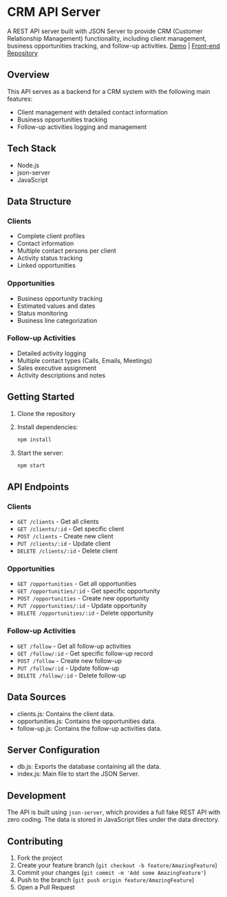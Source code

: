 # CRM API Server

A REST API server built with JSON Server to provide CRM (Customer Relationship Management) functionality, including client management, business opportunities tracking, and follow-up activities.
[Demo](https://web-fe-react-prj3-xgdi.onrender.com/) | [Front-end Repository](https://github.com/somilsdiaz/WEB-FE-REACT-PRJ3)
## Overview

This API serves as a backend for a CRM system with the following main features:
- Client management with detailed contact information
- Business opportunities tracking
- Follow-up activities logging and management

## Tech Stack

- Node.js
- json-server
- JavaScript

## Data Structure

### Clients
- Complete client profiles
- Contact information
- Multiple contact persons per client
- Activity status tracking
- Linked opportunities

### Opportunities
- Business opportunity tracking
- Estimated values and dates
- Status monitoring
- Business line categorization

### Follow-up Activities
- Detailed activity logging
- Multiple contact types (Calls, Emails, Meetings)
- Sales executive assignment
- Activity descriptions and notes

## Getting Started

1.  Clone the repository
2.  Install dependencies:

    ```bash
    npm install
    ```
3.  Start the server:

    ```bash
    npm start

## API Endpoints

### Clients

-   `GET /clients` - Get all clients
-   `GET /clients/:id` - Get specific client
-   `POST /clients` - Create new client
-   `PUT /clients/:id` - Update client
-   `DELETE /clients/:id` - Delete client

### Opportunities

-   `GET /opportunities` - Get all opportunities
-   `GET /opportunities/:id` - Get specific opportunity
-   `POST /opportunities` - Create new opportunity
-   `PUT /opportunities/:id` - Update opportunity
-   `DELETE /opportunities/:id` - Delete opportunity

### Follow-up Activities

-   `GET /follow` - Get all follow-up activities
-   `GET /follow/:id` - Get specific follow-up record
-   `POST /follow` - Create new follow-up
-   `PUT /follow/:id` - Update follow-up
-   `DELETE /follow/:id` - Delete follow-up

## Data Sources

-   clients.js: Contains the client data.
-   opportunities.js: Contains the opportunities data.
-   follow-up.js: Contains the follow-up activities data.

## Server Configuration

-   db.js: Exports the database containing all the data.
-   index.js: Main file to start the JSON Server.

## Development

The API is built using `json-server`, which provides a full fake REST API with zero coding. The data is stored in JavaScript files under the data directory.

## Contributing

1.  Fork the project
2.  Create your feature branch (`git checkout -b feature/AmazingFeature`)
3.  Commit your changes (`git commit -m 'Add some AmazingFeature'`)
4.  Push to the branch (`git push origin feature/AmazingFeature`)
5.  Open a Pull Request
